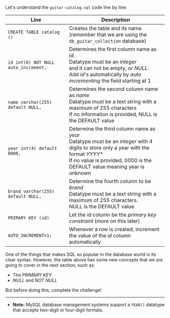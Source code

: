 Let's understand the `guitar-catalog.sql` code line by line:

| Line | Description |
|------------------------|------|
| `CREATE TABLE catalog ()`| Creates the table and its name <br>(remember that we are using the `db_guitar_collection` database)|
|`id int(8) NOT NULL auto_increment,`|Determines the first column name as _id_. <br> Datatype must be an _integer_ <br> and it can not be empty, or _NULL_. <br> Add _id_'s automatically by _auto incrementing_ the field starting at 1|
|`name varchar(255) default NULL,`|Determines the second column name as _name_<br>Datatype must be a text string with a maximum of 255 characters<br>If no information is provided, NULL is the DEFAULT value|
|`year int(4) default 0000,`|Determine the third column name as _year_<br>Datatype must be an _integer_ with 4 digits to store only a year with the format _YYYY_*<br>If no value is provided, 0000 is the DEFAULT value meaning year is unknown|
|`brand varchar(255) default NULL,`|Determine the fourth column to be _brand_<br>Datatype must be a text string with a maximum of 255 characters.<br>NULL is the DEFAULT value|
|`PRIMARY KEY (id)`| Let the _id_ column be the _primary key constraint_ (more on this later)|
|`AUTO_INCREMENT=1;`|Whenever a row is created, increment the value of the _id_ column automatically |

One of the things that makes SQL so popular in the database world is its clear syntax. However, the table above has some new concepts that we are going to cover in the next section, such as:

- The _PRIMARY KEY_
- _NULL_ and _NOT NULL_

But before doing this, complete the challenge!

--- 
* __Note:__ MySQL database management systems support a `YEAR()` datatype that accepts two-digit or four-digit formats.